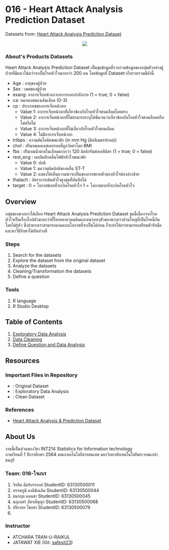 # 016 - Heart Attack Analysis Prediction Dataset
Datasets from: [Heart Attack Analysis Prediction Dataset](https://www.kaggle.com/rashikrahmanpritom/heart-attack-analysis-prediction-dataset)

<p align="center">
  <img src="https://thumbs.gfycat.com/EssentialKeenEastrussiancoursinghounds-max-1mb.gif" />
</p>

### About's Products Datasets
Heart Attack Analysis Prediction Dataset เป็นชุดข้อมูลที่รวบรวมข้อมูลของกลุ่มตัวอย่างผู้ป่วยที่มีแนวโน้มว่าจะเป็นโรคหัวใจมากกว่า 200 คน โดยข้อมูลที่ Dataset เก็บรวบรวมมีดังนี้

- Age : อายุของผู้ป่วย
- Sex : เพศของผู้ป่วย
- exang: อาการเจ็บหน้าอกจากการออกกำลังกาย (1 = true; 0 = false)
- ca: หมายเลขของเส้นเลือด (0-3)
- cp : ประเภทขของการเจ็บหน้าอก
  - Value 1: อาการเจ็บหน้าอกที่เกี่ยวข้องกับโรคหัวใจขาดเลือดโดยตรง
  - Value 2: อาการเจ็บหน้าอกที่ไม่สามารถระบุได้ชัดเจนว่าเกี่ยวข้องกับโรคหัวใจขาดเลือดหรือไม่หรือไม่
  - Value 3: อาการเจ็บหน้าอกที่ไม่เกี่ยวกับโรคหัวใจขาดเลือด
  - Value 4: ไม่มีอาการเจ็บหน้าอก
- trtbps : ความดันโลหิตขณะพัก (in mm Hg (มิลลิเมตรปรอต))
- chol : ปริมาณคอเลสเตอรอลที่ถูกวัดค่าโดย BMI
- fbs : ปริมาณน้ำตาลในเลือดมากกว่า 120 มิลลิกรัมต่อเดซิลิตร (1 = true; 0 = false)
- rest_ecg : ผลบันทึกคลื่นไฟฟ้าหัวใจขณะพัก
  - Value 0: ปกติ
  - Value 1: มความผิดปกติของคลื่น ST-T 
  - Value 2: แสดงให้เห็นความน่าจะเป็นของการขยายตัวของหัวใจห้องล่างซ้าย
- thalach : อัตราการเต้นหัวใจสูงสุดที่บันทึกได้
- target : 0 = โอกาสน้อยที่จะเกิดโรคหัวใจ 1 = โอกาสมากที่จะเกิดโรคหัวใจ

## Overview
กลุ่มของพวกเราได้เลือก Heart Attack Analysis Prediction Dataset ชุดนี้เนื่องจากโรคหัวใจเป็นเรื่องใกล้ตัวมากกว่าที่ใครหลายๆคนคิดและคนรอบๆตัวของพวกเราส่วนใหญ่ก็เป็นโรคนี้กันโดยไม่รู้ตัว ซึ่งถ้าหากเราสามารถคาดคะเนโอกาสที่จะเป็นได้ก่อน ก็จะทำให้เราสามารถเตรียมตัวรับมือและหาวิธีรักษาได้ทันท่วงที 

### Steps
1. Search for the datasets
2. Explore the dataset from the original dataset
3. Analyze the datasets
4. Cleaning/Transformation the datasets
5. Define a question 

### Tools
1. R language
2. R Studio Desktop

## Table of Contents
1. [Exploratory Data Analysis]()
2. [Data Cleaning]()
3. [Define Question and Data Analysis]()

## Resources

### Important Files in Repository
- [](): Original Dataset
- []() : Exploratory Data Analysis
- [](): Clean Dataset
### References
- [Heart Attack Analysis & Prediction Dataset](https://www.kaggle.com/rashikrahmanpritom/heart-attack-analysis-prediction-dataset)

## About Us
งานนี้เป็นส่วนของวิชา INT214 Statistics for Information technology <br/> ภาคเรียนที่ 1 ปีการศึกษา 2564 คณะเทคโนโลยีสารสนเทศ มหาวิทยาลัยเทคโนโลยีพระจอมเกล้าธนบุรี
### Team: 016-ใจเกเร
1.  จิรสิน  ฉัตร์บรรยงค์  StudentID: 63130500011
2.  ทรรศภูมิ  คงนิธิเฉลิม StudentID: 63130500044
3.  ธนกฤต แคนขา StudentID: 63130500045
4.  นฤเบศร์ ภัทรสัญญา StudentID: 63130500068
5.  ปรียาทร ไชยคำ StudentID: 63130500079
6.  
### Instructor
- ATCHARA TRAN-U-RAIKUL
- JATAWAT XIE (Git: [safesit23](https://github.com/safesit23))



